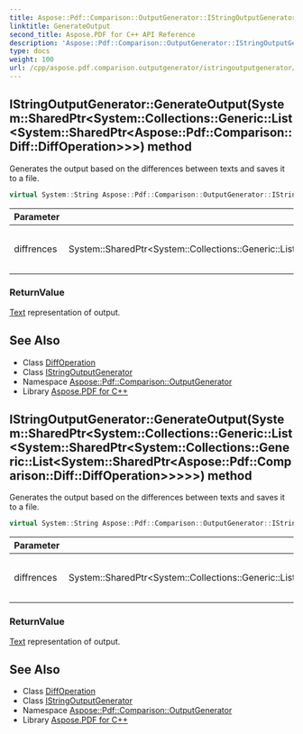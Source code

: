 ```yaml
---
title: Aspose::Pdf::Comparison::OutputGenerator::IStringOutputGenerator::GenerateOutput method
linktitle: GenerateOutput
second_title: Aspose.PDF for C++ API Reference
description: 'Aspose::Pdf::Comparison::OutputGenerator::IStringOutputGenerator::GenerateOutput method. Generates the output based on the differences between texts and saves it to a file in C++.'
type: docs
weight: 100
url: /cpp/aspose.pdf.comparison.outputgenerator/istringoutputgenerator/generateoutput/
---
```

## IStringOutputGenerator::GenerateOutput(System::SharedPtr\<System::Collections::Generic::List\<System::SharedPtr\<Aspose::Pdf::Comparison::Diff::DiffOperation\>\>\>) method


Generates the output based on the differences between texts and saves it to a file.

```cpp
virtual System::String Aspose::Pdf::Comparison::OutputGenerator::IStringOutputGenerator::GenerateOutput(System::SharedPtr<System::Collections::Generic::List<System::SharedPtr<Aspose::Pdf::Comparison::Diff::DiffOperation>>> diffrences)=0
```


| Parameter | Type | Description |
| --- | --- | --- |
| diffrences | System::SharedPtr\<System::Collections::Generic::List\<System::SharedPtr\<Aspose::Pdf::Comparison::Diff::DiffOperation\>\>\> | The list of differences between texts. |

### ReturnValue

[Text](../../../aspose.pdf.text/) representation of output.

## See Also

* Class [DiffOperation](../../../aspose.pdf.comparison.diff/diffoperation/)
* Class [IStringOutputGenerator](../)
* Namespace [Aspose::Pdf::Comparison::OutputGenerator](../../)
* Library [Aspose.PDF for C++](../../../)
## IStringOutputGenerator::GenerateOutput(System::SharedPtr\<System::Collections::Generic::List\<System::SharedPtr\<System::Collections::Generic::List\<System::SharedPtr\<Aspose::Pdf::Comparison::Diff::DiffOperation\>\>\>\>\>) method


Generates the output based on the differences between texts and saves it to a file.

```cpp
virtual System::String Aspose::Pdf::Comparison::OutputGenerator::IStringOutputGenerator::GenerateOutput(System::SharedPtr<System::Collections::Generic::List<System::SharedPtr<System::Collections::Generic::List<System::SharedPtr<Aspose::Pdf::Comparison::Diff::DiffOperation>>>>> diffrences)=0
```


| Parameter | Type | Description |
| --- | --- | --- |
| diffrences | System::SharedPtr\<System::Collections::Generic::List\<System::SharedPtr\<System::Collections::Generic::List\<System::SharedPtr\<Aspose::Pdf::Comparison::Diff::DiffOperation\>\>\>\>\> | The list of differences between texts. |

### ReturnValue

[Text](../../../aspose.pdf.text/) representation of output.

## See Also

* Class [DiffOperation](../../../aspose.pdf.comparison.diff/diffoperation/)
* Class [IStringOutputGenerator](../)
* Namespace [Aspose::Pdf::Comparison::OutputGenerator](../../)
* Library [Aspose.PDF for C++](../../../)
